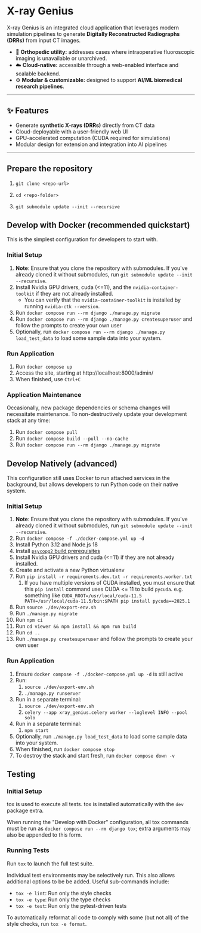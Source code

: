 # X-ray Genius

X-ray Genius is an integrated cloud application that leverages modern simulation pipelines to generate **Digitally Reconstructed Radiographs (DRRs)** from input CT images.  

- 🩻 **Orthopedic utility:** addresses cases where intraoperative fluoroscopic imaging is unavailable or unarchived.  
- ☁️ **Cloud-native:** accessible through a web-enabled interface and scalable backend.  
- ⚙️ **Modular & customizable:** designed to support **AI/ML biomedical research pipelines**.  

---

## ✨ Features
- Generate **synthetic X-rays (DRRs)** directly from CT data  
- Cloud-deployable with a user-friendly web UI  
- GPU-accelerated computation (CUDA required for simulations)  
- Modular design for extension and integration into AI pipelines  

---

## Prepare the repository 
1. `git clone <repo-url>`

2. `cd <repo-folder>`

3. `git submodule update --init --recursive`

## Develop with Docker (recommended quickstart)
This is the simplest configuration for developers to start with.

### Initial Setup
1. **Note**: Ensure that you clone the repository with submodules. If you've already cloned it without submodules, run `git submodule update --init --recursive`.
2. Install Nvidia GPU drivers, cuda (<=11), and the `nvidia-container-toolkit` if they are not already installed.
   - You can verify that the `nvidia-container-toolkit` is installed by running `nvidia-ctk --version`.
3. Run `docker compose run --rm django ./manage.py migrate`
4. Run `docker compose run --rm django ./manage.py createsuperuser`
   and follow the prompts to create your own user
5. Optionally, run `docker compose run --rm django ./manage.py load_test_data` to load some sample data into your system.
   
### Run Application
1. Run `docker compose up`
2. Access the site, starting at http://localhost:8000/admin/
3. When finished, use `Ctrl+C`

### Application Maintenance
Occasionally, new package dependencies or schema changes will necessitate
maintenance. To non-destructively update your development stack at any time:
1. Run `docker compose pull`
2. Run `docker compose build --pull --no-cache`
3. Run `docker compose run --rm django ./manage.py migrate`

## Develop Natively (advanced)
This configuration still uses Docker to run attached services in the background,
but allows developers to run Python code on their native system.

### Initial Setup
1. **Note**: Ensure that you clone the repository with submodules. If you've already cloned it without submodules, run `git submodule update --init --recursive`.
2. Run `docker compose -f ./docker-compose.yml up -d`
3. Install Python 3.12 and Node.js 18
4. Install
   [`psycopg2` build prerequisites](https://www.psycopg.org/docs/install.html#build-prerequisites)
5. Install Nvidia GPU drivers and cuda (<=11) if they are not already installed.
6. Create and activate a new Python virtualenv
7. Run `pip install -r requirements.dev.txt -r requirements.worker.txt`
   1. If you have multiple versions of CUDA installed, you must ensure that this `pip install` command uses CUDA <= 11 to build `pycuda`. e.g. something like `CUDA_ROOT=/usr/local/cuda-11.5 PATH=/usr/local/cuda-11.5/bin:$PATH pip install pycuda==2025.1`
8. Run `source ./dev/export-env.sh`
9. Run `./manage.py migrate`
10. Run `npm ci`
11. Run `cd viewer && npm install && npm run build`
12. Run `cd ..` 
13. Run `./manage.py createsuperuser` and follow the prompts to create your own user

### Run Application
1.  Ensure `docker compose -f ./docker-compose.yml up -d` is still active
2. Run:
   1. `source ./dev/export-env.sh`
   2. `./manage.py runserver`
3. Run in a separate terminal:
   1. `source ./dev/export-env.sh`
   2. `celery --app xray_genius.celery worker --loglevel INFO --pool solo`
4. Run in a separate terminal:
   1. `npm start`
5. Optionally, run `./manage.py load_test_data` to load some sample data into your system.
6. When finished, run `docker compose stop`
7. To destroy the stack and start fresh, run `docker compose down -v`

## Testing
### Initial Setup
tox is used to execute all tests.
tox is installed automatically with the `dev` package extra.

When running the "Develop with Docker" configuration, all tox commands must be run as
`docker compose run --rm django tox`; extra arguments may also be appended to this form.

### Running Tests
Run `tox` to launch the full test suite.

Individual test environments may be selectively run.
This also allows additional options to be be added.
Useful sub-commands include:
* `tox -e lint`: Run only the style checks
* `tox -e type`: Run only the type checks
* `tox -e test`: Run only the pytest-driven tests

To automatically reformat all code to comply with
some (but not all) of the style checks, run `tox -e format`.
